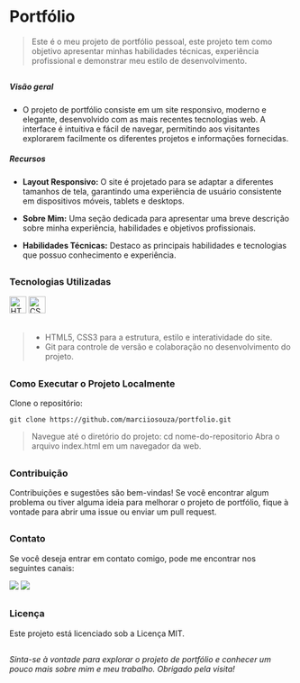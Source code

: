 # Portfólio

> Este é o meu projeto de portfólio pessoal, este projeto tem como objetivo apresentar minhas habilidades técnicas, experiência profissional e demonstrar meu estilo de desenvolvimento.

##
##### Visão geral
* O projeto de portfólio consiste em um site responsivo, moderno e elegante, desenvolvido com as mais recentes tecnologias web. A interface é intuitiva e fácil de navegar, permitindo aos visitantes explorarem facilmente os diferentes projetos e informações fornecidas.

##### Recursos
* **Layout Responsivo:** O site é projetado para se adaptar a diferentes tamanhos de tela, garantindo uma experiência de usuário consistente em dispositivos móveis, tablets e desktops.

* **Sobre Mim:** Uma seção dedicada para apresentar uma breve descrição sobre minha experiência, habilidades e objetivos profissionais.

* **Habilidades Técnicas:** Destaco as principais habilidades e tecnologias que possuo conhecimento e experiência.

##

### Tecnologias Utilizadas

<div>
    <img height="30em" alt="HTML5" src="https://img.shields.io/badge/HTML5-E34F26?style=for-the-badge&logo=html5&logoColor=white"> 
    <img height="30em" alt="CSS3" src="https://img.shields.io/badge/CSS3-1572B6?style=for-the-badge&logo=css3&logoColor=white">    

</div>
<br>

> - HTML5, CSS3 para a estrutura, estilo e interatividade do site.
> - Git para controle de versão e colaboração no desenvolvimento do projeto.

##

### Como Executar o Projeto Localmente

Clone o repositório: 

```
git clone https://github.com/marciiosouza/portfolio.git
```
> Navegue até o diretório do projeto: cd nome-do-repositorio
Abra o arquivo index.html em um navegador da web.
##
### Contribuição
Contribuições e sugestões são bem-vindas! Se você encontrar algum problema ou tiver alguma ideia para melhorar o projeto de portfólio, fique à vontade para abrir uma issue ou enviar um pull request.
##
### Contato
Se você deseja entrar em contato comigo, pode me encontrar nos seguintes canais:

<div>
    <a href="https://www.linkedin.com/in/marciiosouza/"> <img src="https://img.shields.io/badge/LinkedIn-0077B5?style=for-the-badge&logo=linkedin&logoColor=white"></a>
    <a href="https://www.marciosouza.net.br"> <img src="https://img.shields.io/badge/Google_chrome-4285F4?style=for-the-badge&logo=Google-chrome&logoColor=white"></a>
      
</div>

##
### Licença
Este projeto está licenciado sob a Licença MIT.
##

###### Sinta-se à vontade para explorar o projeto de portfólio e conhecer um pouco mais sobre mim e meu trabalho. Obrigado pela visita!
